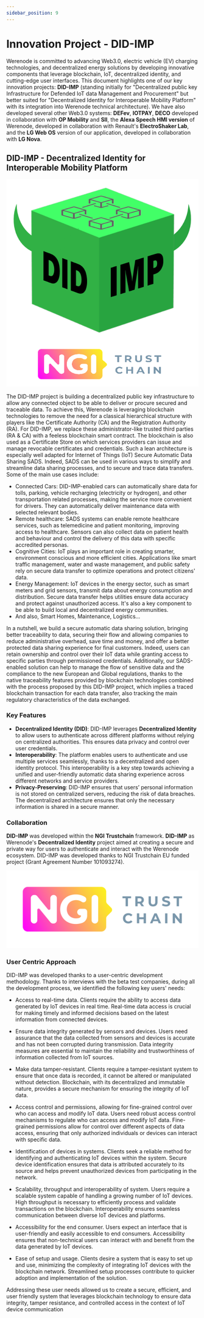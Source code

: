```yaml
---
sidebar_position: 9
---
```


# Innovation Project - DID-IMP

Werenode is committed to advancing Web3.0, electric vehicle (EV) charging technologies, and decentralized energy solutions by developing innovative components that leverage blockchain, IoT, decentralized identity, and cutting-edge user interfaces. This document highlights one of our key innovation projects: **DID-IMP** (standing initially for "Decentralized public key Infrastructure for Defended IoT data Management and Procurement" but better suited for "Decentralized Identity for Interoperable Mobility Platform" with its integration into Werenode technical architecture). We have also developed several other Web3.0 systems: **DEFev**, **IOTPAY**, **DECO** developed in collaboration with **OP Mobility** and **SII**, the **Alexa Speech HMI version** of Werenode, developed in collaboration with Renault's **ElectroShaker Lab**, and the **LG Web OS** version of our application, developed in collaboration with **LG Nova**.

## DID-IMP - Decentralized Identity for Interoperable Mobility Platform

<a href="https://webapp.did-imp.werenode.io/" target="_blank" rel="noopener noreferrer">
    <img src="/img/DID-IMP_NGI.png"></img>
</a>

The DID-IMP project is building a decentralized public key infrastructure to allow any connected object to be able to deliver or procure secured and traceable data. To achieve this, Werenode is leveraging blockchain technologies to remove the need for a classical hierarchical structure with players like the Certificate Authority (CA) and the Registration Authority (RA). For DID-IMP, we replace these administrator-like trusted third parties (RA & CA) with a feeless blockchain smart contract. The blockchain is also used as a Certificate Store on which services providers can issue and manage revocable certificates and credentials. Such a lean architecture is especially well adapted for Internet of Things (IoT) Secure Automatic Data Sharing SADS. Indeed, 
SADS can be used in various ways to simplify and streamline data sharing processes, and to secure and trace data transfers. Some of the main use cases include:
- Connected Cars: DID-IMP-enabled cars can automatically share data for tolls, 
parking, vehicle recharging (electricity or hydrogen), and other transportation related processes, making the service more convenient for drivers. They can 
automatically deliver maintenance data with selected relevant bodies.
- Remote healthcare: SADS systems can enable remote healthcare services, such as telemedicine and patient monitoring, improving access to healthcare. 
Sensors can also collect data on patient health and behaviour and control the delivery of this data with specific accredited personas.
- Cognitive Cities: IoT plays an important role in creating smarter, environment conscious and more efficient cities. Applications like smart traffic 
management, water and waste management, and public safety rely on secure data transfer to optimize operations and protect citizens' data.
- Energy Management: IoT devices in the energy sector, such as smart meters and grid sensors, transmit data about energy consumption and distribution. 
Secure data transfer helps utilities ensure data accuracy and protect against unauthorized access. It's also a key component to be able to build local and 
decentralized energy communities.
- And also, Smart Homes, Maintenance, Logistics...

In a nutshell, we build a secure automatic data sharing solution, bringing better traceability to data, securing their flow and allowing companies to reduce administrative overhead, save time and money, and offer a better protected data sharing experience for final customers. Indeed, users can retain ownership and control over their IoT data while granting access to specific parties through permissioned credentials. Additionally, our SADS-enabled solution can help to manage the flow of sensitive data and the compliance to the new European and Global regulations, thanks to the native traceability features provided by blockchain technologies combined with the process proposed by this DID-IMP project, which implies a traced blockchain transaction for each data transfer, also tracking the main regulatory characteristics of the data exchanged.

### Key Features

- **Decentralized Identity (DID)**: DID-IMP leverages **Decentralized Identity** to allow users to authenticate across different platforms without relying on centralized authorities. This ensures data privacy and control over user credentials.
- **Interoperability**: The platform enables users to authenticate and use multiple services seamlessly, thanks to a decentralized and open identity protocol. This interoperability is a key step towards achieving a unified and user-friendly automatic data sharing experience across different networks and service providers.
- **Privacy-Preserving**: DID-IMP ensures that users’ personal information is not stored on centralized servers, reducing the risk of data breaches. The decentralized architecture ensures that only the necessary information is shared in a secure manner.

### Collaboration

**DID-IMP** was developed within the **NGI Trustchain** framework. **DID-IMP** as Werenode's **Decentralized Identity** project aimed at creating a secure and private way for users to authenticate and interact with the Werenode ecosystem. DID-IMP was developed thanks to NGI Trustchain EU funded project (Grant Agreement Number 101093274).

<a href="https://trustchain.ngi.eu/" target="_blank" rel="noopener">
    <img src="/img/trustchain.png"></img>
</a>

### User Centric Approach

DID-IMP was developed thanks to a user-centric development methodology. Thanks to interviews with the beta test companies, during all the development process, we identified the following key users' needs:

- Access to real-time data. Clients require the ability to access data generated by IoT devices in real time. Real-time data access is crucial for making timely and informed decisions based on the latest information from connected devices.

- Ensure data integrity generated by sensors and devices. Users need assurance that the data collected from sensors and devices is accurate and has not been corrupted during transmission. Data integrity measures are essential to maintain the reliability and trustworthiness of information collected from IoT sources.

- Make data tamper-resistant. Clients require a tamper-resistant system to ensure that once data is recorded, it cannot be altered or manipulated without detection. Blockchain, with its decentralized and immutable nature, provides a secure mechanism for ensuring the integrity of IoT data.

- Access control and permissions, allowing for fine-grained control over who can access and modify IoT data. Users need robust access control mechanisms to regulate who can access and modify IoT data. Fine-grained permissions allow for control over different aspects of data access, ensuring that only authorized individuals or devices can interact with specific data.

- Identification of devices in systems. Clients seek a reliable method for identifying and authenticating IoT devices within the system. Secure device identification ensures that data is attributed accurately to its source and helps prevent unauthorized devices from participating in the network.

- Scalability, throughput and interoperability of system. Users require a scalable system capable of handling a growing number 
of IoT devices. High throughput is necessary to efficiently process and validate transactions on the blockchain. Interoperability ensures seamless communication between diverse IoT devices and platforms.

- Accessibility for the end consumer. Users expect an interface that is user-friendly and easily accessible to end consumers. Accessibility ensures that non-technical users can interact with and benefit from the data generated by IoT devices.

- Ease of setup and usage. Clients desire a system that is easy to set up and use, minimizing the complexity of integrating IoT devices with the blockchain network. Streamlined setup processes contribute to quicker adoption and implementation of the solution.

Addressing these user needs allowed us to create a secure, efficient, and user friendly system that leverages blockchain technology to ensure data integrity, tamper resistance, and controlled access in the context of IoT device communication

